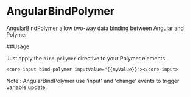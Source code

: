 AngularBindPolymer
==================

AngularBindPolymer allow two-way data binding between Angular and Polymer

##Usage

Just apply the `bind-polymer` directive to your Polymer elements.

    <core-input bind-polymer inputValue="{{myValue}}"></core-input>
  
Note : AngularBindPolymer use 'input' and 'change' events to trigger variable update.
